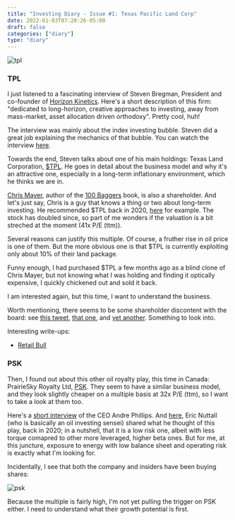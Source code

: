 ```yaml
---
title: "Investing Diary - Issue #1: Texas Pacific Land Corp"
date: 2022-01-03T07:28:26-05:00
draft: false
categories: ["diary"]
type: "diary"
---
```


![tpl](/images/tpl.jpg)

### TPL

I just listened to a fascinating interview of Steven Bregman, President and co-founder of [Horizon Kinetics](https://horizonkinetics.com/). Here's a short description of this firm: "dedicated to long-horizon, creative approaches to investing, away from mass-market, asset allocation driven orthodoxy". Pretty cool, huh!

The interview was mainly about the index investing bubble. Steven did a great job explaining the mechanics of that bubble. You can watch the interview [here](https://www.youtube.com/watch?v=nwhWyxMy6ow).

Towards the end, Steven talks about one of his main holdings: Texas Land Corporation, [$TPL](https://finance.yahoo.com/quote/TPL?p=TPL&.tsrc=fin-srch). He goes in detail about the business model and why it's an attractive one, especially in a long-term inflationary environment, which he thinks we are in.

[Chris Mayer](https://twitter.com/chriswmayer), author of the [100 Baggers](https://www.amazon.ca/100-Baggers-Stocks-100-1/dp/1621291650) book, is also a shareholder. And let's just say, Chris is a guy that knows a thing or two about long-term investing. He recommended $TPL back in 2020, [here](https://www.youtube.com/watch?v=yPcMq0JlykE) for example. The stock has doubled since, so part of me wonders if the valuation is a bit streched at the moment (41x P/E (ttm)).

Several reasons can justify this multiple. Of course, a fruther rise in oil price is one of them. But the more obvious one is that $TPL is currently exploiting only about 10% of their land package.

Funny enough, I had purchased $TPL a few months ago as a blind clone of Chris Mayer, but not knowing what I was holding and finding it optically expensive, I quickly chickened out and sold it back.

I am interested again, but this time, I want to understand the business.

Worth mentioning, there seems to be some shareholder discontent with the board: see [this tweet](https://twitter.com/mailboxmoney6/status/1473390354317471745), [that one](https://twitter.com/ATG_Capital/status/1470782451794522119), and [yet another](https://twitter.com/ATG_Capital/status/1472587133726515203). Something to look into.

Interesting write-ups:

- [Retail Bull](https://www.retailbull.co.uk/blog/tpl-what-the-analysts-are-missing)

### PSK

Then, I found out about this other oil royalty play, this time in Canada: PrairieSky Royalty Ltd, [PSK](https://finance.yahoo.com/quote/PSK.TO?p=PSK.TO&.tsrc=fin-srch). They seem to have a similar business model, and they look slightly cheaper on a multiple basis at 32x P/E (ttm), so I want to take a look at them too.

Here's a [short interview](https://www.bnnbloomberg.ca/company-news/video/prairiesky-s-728m-royalty-buy-expected-to-juice-cash-flow~2344912) of the CEO Andre Phillips. And [here](https://www.bnnbloomberg.ca/investing/video/eric-nuttall-discusses-prairiesky~1898764), Eric Nuttall (who is basically an oil investing sensei) shared what he thought of this play, back in 2020; in a nutshell, that it is a low risk one, albeit with less torque comapred to other more leveraged, higher beta ones. But for me, at this juncture, exposure to energy with low balance sheet and operating risk is exactly what I'm looking for.

Incidentally, I see that both the company and insiders have been buying shares:

![psk](/images/psk.png)

Because the multiple is fairly high, I'm not yet pulling the trigger on PSK either. I need to understand what their growth potential is first.